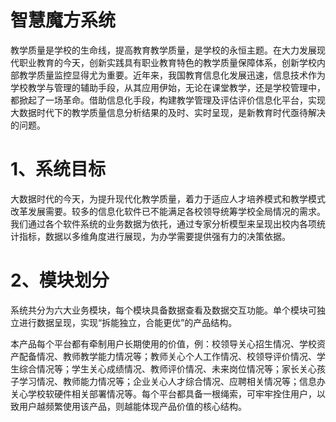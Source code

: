# 智慧魔方系统


教学质量是学校的生命线，提高教育教学质量，是学校的永恒主题。在大力发展现代职业教育的今天，创新实践具有职业教育特色的教学质量保障体系，创新学校内部教学质量监控显得尤为重要。近年来，我国教育信息化发展迅速，信息技术作为学校教学与管理的辅助手段，从其应用伊始，无论在课堂教学，还是学校管理中，都掀起了一场革命。借助信息化手段，构建教学管理及评估评价信息化平台，实现大数据时代下的教学质量信息分析结果的及时、实时呈现，是新教育时代亟待解决的问题。
# 1、系统目标
大数据时代的今天，为提升现代化教学质量，着力于适应人才培养模式和教学模式改革发展需要。较多的信息化软件已不能满足各校领导统筹学校全局情况的需求。我们通过各个软件系统的业务数据为依托，通过专家分析模型来呈现出校内各项统计指标，数据以多维角度进行展现，为办学需要提供强有力的决策依据。 

# 2、模块划分
  系统共分为六大业务模块，每个模块具备数据查看及数据交互功能。单个模块可独立进行数据呈现，实现“拆能独立，合能更优”的产品结构。

本产品每个平台都有牵制用户长期使用的价值，例：校领导关心招生情况、学校资产配备情况、教师教学能力情况等；教师关心个人工作情况、校领导评价情况、学生综合情况等；学生关心成绩情况、教师评价情况、未来岗位情况等；家长关心孩子学习情况、教师能力情况等；企业关心人才综合情况、应聘相关情况等；信息办关心学校软硬件相关部署情况等。每个平台都具备一根绳索，可牢牢拴住用户，以致用户越频繁使用该产品，则越能体现产品价值的核心结构。 







